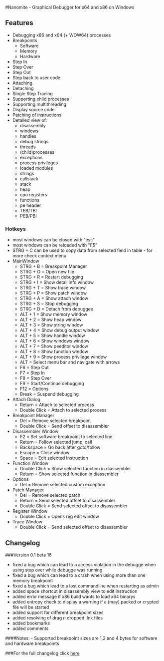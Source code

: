 #Nanomite - Graphical Debugger for x64 and x86 on Windows

## Features
- Debugging x86 and x64 (+ WOW64) processes
- Breakpoints
    - Software
	- Memory
	- Hardware
- Step In
- Step Over
- Step Out
- Step back to user code
- Attaching
- Detaching
- Single Step Tracing
- Supporting child processes
- Supporting multithreading
- Display source code
- Patching of instructions
- Detailed view of:
	- disassembly
	- windows
	- handles
	- debug strings
	- threads
	- (child)processes
	- exceptions
	- process privileges
	- loaded modules
	- strings
	- callstack
	- stack
	- heap
	- cpu registers
	- functions
	- pe header
	- TEB/TBI
	- PEB/PBI

### Hotkeys
- most windows can be closed with "esc"
- most windows can be reloaded with "F5"
- STRG + C can be used to copy data from selected field in table - for more check context menu
- MainWindow
	+ STRG + B		= Breakpoint Manager
	+ STRG + O		= Open new file
	+ STRG + R		= Restart debugging
	+ STRG + I		= Show detail info window
	+ STRG + T		= Show trace window
	+ STRG + P		= Show patch window
	+ STRG + A		= Show attach window
	+ STRG + S		= Stop debugging
	+ STRG + D		= Detach from debuggee
	+ ALT + 1		= Show memory window
	+ ALT + 2		= Show heap window
	+ ALT + 3		= Show string window
	+ ALT + 4		= Show debug output window
	+ ALT + 5		= Show handle window
	+ ALT + 6		= Show windows window
	+ ALT + 7		= Show peeditor window
	+ ALT + 8		= Show function window
	+ ALT + 9		= Show process privilege window
	+ ALT			= Select menu bar and navigate with arrows
	+ F6			= Step Out
	+ F7			= Step In
	+ F8			= Step Over
	+ F9			= Start/Continue debugging
	+ F12			= Options
	+ Break			= Suspend debugging
- Attach Dialog
	+ Return		= Attach to selected process
	+ Double Click	= Attach to selected process
- Breakpoint Manager
	+ Del			= Remove selected breakpoint
	+ Double Click	= Send offset to disassembler
- Disassembler Window
	+ F2			= Set software breakpoint to selected line
	+ Return		= Follow selected jump, call
	+ Backspace		= Go back after goto/follow
	+ Escape		= Close window 
	+ Space			= Edit selected Instruction
- Function Window
	+ Double Click	= Show selected function in diassembler
	+ Return		= Show selected function in diassembler
- Options
	+ Del			= Remove selected custom exception
- Patch Manager
	+ Del			= Remove selected patch
	+ Return		= Send selected offset to disassembler
	+ Double Click	= Send selected offset to disassembler
- Register Window
	+ Double Click	= Opens reg edit window
- Trace Window
	+ Double Click	= Send selected offset to disassembler

## Changelog
###Version 0.1 beta 16
+ fixed a bug which can lead to a access violation in the debugge when using step over while debugge was running
+ fixed a bug which can lead to a crash when using more than one memory breakpoint
+ fixed a bug which lead to a lost commandline when restarting as admin
+ added space shortcut in disassembly view to edit instruction
+ added error message if x86 build wants to load x64 binarys
+ added entropy check to display a warning if a (may) packed or crypted file will be started
+ added support for different breakpoint sizes
+ added resolving of drag n dropped .lnk files
+ added bookmarks
+ added comments

####Notes:
	- Supported breakpoint sizes are 1,2 and 4 bytes for software and hardware breakpoints

###For the full changelog click [here](https://github.com/zer0fl4g/Nanomite/blob/master/changelog.md)